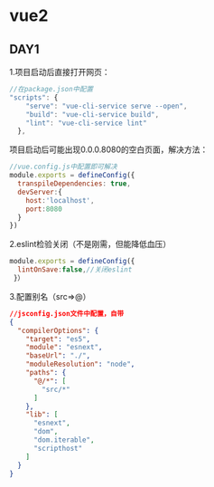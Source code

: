 # vue2

## DAY1

1.项目启动后直接打开网页：

```js
//在package.json中配置
"scripts": {
    "serve": "vue-cli-service serve --open",
    "build": "vue-cli-service build",
    "lint": "vue-cli-service lint"
  },
```

项目启动后可能出现0.0.0.8080的空白页面，解决方法：

```js
//vue.config.js中配置即可解决
module.exports = defineConfig({
  transpileDependencies: true,
  devServer:{
    host:'localhost',
    port:8080
  }
})
```

2.eslint检验关闭（不是刚需，但能降低血压）

```js
module.exports = defineConfig({
  lintOnSave:false,//关闭eslint
 }）
```

3.配置别名（src=>@）

```json
//jsconfig.json文件中配置，自带
{
  "compilerOptions": {
    "target": "es5",
    "module": "esnext",
    "baseUrl": "./",
    "moduleResolution": "node",
    "paths": {
      "@/*": [
        "src/*"
      ]
    },
    "lib": [
      "esnext",
      "dom",
      "dom.iterable",
      "scripthost"
    ]
  }
}
```

